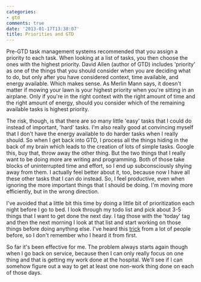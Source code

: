 ```yaml
---
categories:
- gtd
comments: true
date: '2013-01-17T13:38:07'
title: Priorities and GTD
---
```



Pre-GTD task management systems recommended that you assign a priority
to each task. When looking at a list of tasks, you then choose the
ones with the highest priority. David Allen (author of GTD) includes
'priority' as one of the things that you should consider when you are
deciding what to do, but only after you have considered context, time
available, and energy available. Which makes sense. As Merlin Mann
says, it doesn't matter if mowing your lawn is your highest priority
when you're sitting in an airplane. Only if you're in the right
context with the right amount of time and the right amount of energy,
should you consider which of the remaining available tasks is highest
priority.

The risk, though, is that there are so many little 'easy' tasks that I
could do instead of important, 'hard' tasks. I'm also really good at
convincing myself that I don't have the energy available to do harder
tasks when I really should. So when I get back into GTD, I process all
the things hiding in the back of my brain which leads to the creation
of lots of simple tasks. Google this, buy that, throw away the other
thing. But the two things that I really want to be doing more are
writing and programming. Both of those take blocks of uninterrupted
time and effort, so I end up subconsciously shying away from them. I
actually feel better about it, too, because now I have all these other
tasks that I can do instead. So, I feel productive, even when ignoring
the more important things that I should be doing. I'm moving more
efficiently, but in the wrong direction.

I've avoided that a little bit this time by doing a little bit of
prioritization each night before I go to bed. I look through my todo
list and pick about 3-5 things that I want to get done the next day. I
tag those with the 'today' tag and then the next morning I look at
that list and start working on those things before doing anything
else. I've heard this
[trick](http://gettingresults.com/wiki/The_Rule_of_3) from a lot of
people before, so I don't remember who I heard it from first.

So far it's been effective for me. The problem always starts again
though when I go back on service, because then I can only really focus
on one thing and that is getting my work done at the hospital. We'll
see if I can somehow figure out a way to get at least one non-work
thing done on each of those days.
